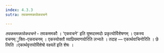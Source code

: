 ```yaml
---
index: 4.3.3
sutra: तवकममकावेकवचने

---
```

_तवकममकावेकवचने_ - तवकममकौ । 'एकवचने' इति युष्मदस्मदोः प्रकृत्योर्विशेषणम् । एकस्य वचनम्ुक्तिः-एकवचनम् । एकस्योक्तौ व्याप्रियमाणयोरिति लभ्यते । तदाह — एकार्थवाचिनोरिति । छे त्विति ।एकार्थवृत्तयोर्विशेषो वक्ष्यते॑ इति शेषः ।